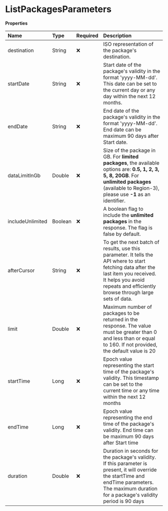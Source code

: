 # ListPackagesParameters

**Properties**

| Name             | Type    | Required | Description                                                                                                                                                                                                         |
| :--------------- | :------ | :------- | :------------------------------------------------------------------------------------------------------------------------------------------------------------------------------------------------------------------ |
| destination      | String  | ❌       | ISO representation of the package's destination.                                                                                                                                                                    |
| startDate        | String  | ❌       | Start date of the package's validity in the format 'yyyy-MM-dd'. This date can be set to the current day or any day within the next 12 months.                                                                      |
| endDate          | String  | ❌       | End date of the package's validity in the format 'yyyy-MM-dd'. End date can be maximum 90 days after Start date.                                                                                                    |
| dataLimitInGb    | Double  | ❌       | Size of the package in GB. For **limited packages**, the available options are: **0.5, 1, 2, 3, 5, 8, 20GB**. For **unlimited packages** (available to Region-3), please use **-1** as an identifier.               |
| includeUnlimited | Boolean | ❌       | A boolean flag to include the **unlimited packages** in the response. The flag is false by default.                                                                                                                 |
| afterCursor      | String  | ❌       | To get the next batch of results, use this parameter. It tells the API where to start fetching data after the last item you received. It helps you avoid repeats and efficiently browse through large sets of data. |
| limit            | Double  | ❌       | Maximum number of packages to be returned in the response. The value must be greater than 0 and less than or equal to 160. If not provided, the default value is 20                                                 |
| startTime        | Long    | ❌       | Epoch value representing the start time of the package's validity. This timestamp can be set to the current time or any time within the next 12 months                                                              |
| endTime          | Long    | ❌       | Epoch value representing the end time of the package's validity. End time can be maximum 90 days after Start time                                                                                                   |
| duration         | Double  | ❌       | Duration in seconds for the package's validity. If this parameter is present, it will override the startTime and endTime parameters. The maximum duration for a package's validity period is 90 days                |
